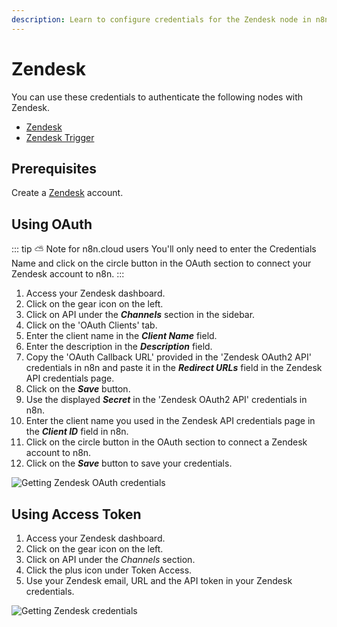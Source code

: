 ```yaml
---
description: Learn to configure credentials for the Zendesk node in n8n
---
```


# Zendesk

You can use these credentials to authenticate the following nodes with Zendesk.
- [Zendesk](../../nodes-library/nodes/Zendesk/README.md)
- [Zendesk Trigger](../../nodes-library/trigger-nodes/ZendeskTrigger/README.md)

## Prerequisites

Create a [Zendesk](https://zendesk.com/) account.

## Using OAuth

::: tip ⛅️ Note for n8n.cloud users
You'll only need to enter the Credentials Name and click on the circle button in the OAuth section to connect your Zendesk account to n8n.
:::

1. Access your Zendesk dashboard.
2. Click on the gear icon on the left.
3. Click on API under the ***Channels*** section in the sidebar.
4. Click on the 'OAuth Clients' tab.
5. Enter the client name in the ***Client Name*** field.
6. Enter the description in the ***Description*** field.
7. Copy the 'OAuth Callback URL' provided in the 'Zendesk OAuth2 API' credentials in n8n and paste it in the ***Redirect URLs*** field in the Zendesk API credentials page.
8. Click on the ***Save*** button.
9. Use the displayed ***Secret*** in the 'Zendesk OAuth2 API' credentials in n8n.
10. Enter the client name you used in the Zendesk API credentials page in the ***Client ID*** field in n8n.
11. Click on the circle button in the OAuth section to connect a Zendesk account to n8n.
12. Click on the ***Save*** button to save your credentials.

![Getting Zendesk OAuth credentials](./using-oauth.gif)

## Using Access Token

1. Access your Zendesk dashboard.
2. Click on the gear icon on the left.
3. Click on API under the *Channels* section.
4. Click the plus icon under Token Access.
5. Use your Zendesk email, URL and the API token in your Zendesk credentials.

![Getting Zendesk credentials](./using-access-token.gif)
